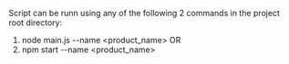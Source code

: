Script can be runn using any of the following 2 commands in the project root directory:
1. node main.js --name <product_name>
   OR
2. npm start --name <product_name>
